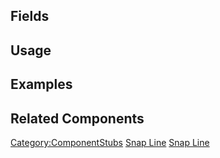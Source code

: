<languages></languages> <translate>

## Fields

## Usage

## Examples

## Related Components

</translate>

[Category:ComponentStubs](Category:ComponentStubs "wikilink") [Snap
Line](Category:Components{{#translation:}} "wikilink") [Snap
Line](Category:Components:Transform:Snapping{{#translation:}} "wikilink")